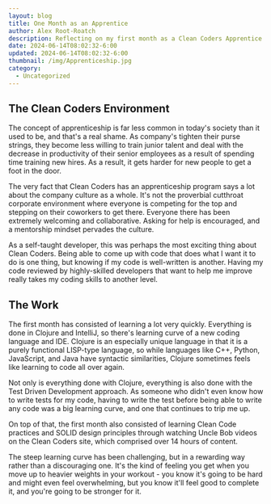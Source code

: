 ```yaml
---
layout: blog
title: One Month as an Apprentice
author: Alex Root-Roatch
description: Reflecting on my first month as a Clean Coders Apprentice
date: 2024-06-14T08:02:32-6:00
updated: 2024-06-14T08:02:32-6:00
thumbnail: /img/Apprenticeship.jpg
category: 
  - Uncategorized 
---
```


## The Clean Coders Environment

The concept of apprenticeship is far less common in today's society than it used to be, and that's a real shame. As company's tighten their purse strings, they become less willing to train junior talent and deal with the decrease in productivity of their senior employees as a result of spending time training new hires. As a result, it gets harder for new people to get a foot in the door. 

The very fact that Clean Coders has an apprenticeship program says a lot about the company culture as a whole. It's not the proverbial cutthroat corporate environment where everyone is competing for the top and stepping on their coworkers to get there. Everyone there has been extremely welcoming and collaborative. Asking for help is encouraged, and a mentorship mindset pervades the culture. 

As a self-taught developer, this was perhaps the most exciting thing about Clean Coders. Being able to come up with code that does what I want it to do is one thing, but knowing if my code is well-written is another. Having my code reviewed by highly-skilled developers that want to help me improve really takes my coding skills to another level.  

## The Work

The first month has consisted of learning a lot very quickly. Everything is done in Clojure and IntelliJ, so there's learning curve of a new coding language and IDE. Clojure is an especially unique language in that it is a purely functional LISP-type language, so while languages like C++, Python, JavaScript, and Java have syntactic similarities, Clojure sometimes feels like learning to code all over again. 

Not only is everything done with Clojure, everything is also done with the Test Driven Development approach. As someone who didn't even know how to write tests for my code, having to write the test before being able to write any code was a big learning curve, and one that continues to trip me up. 

On top of that, the first month also consisted of learning Clean Code practices and SOLID design principles through watching Uncle Bob videos on the Clean Coders site, which comprised over 14 hours of content. 

The steep learning curve has been challenging, but in a rewarding way rather than a discouraging one. It's the kind of feeling you get when you move up to heavier weights in your workout - you know it's going to be hard and might even feel overwhelming, but you know it'll feel good to complete it, and you're going to be stronger for it. 


